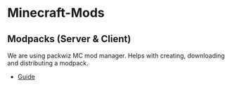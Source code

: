 # Minecraft-Mods

## Modpacks (Server & Client)

We are using packwiz MC mod manager. Helps with creating, downloading and distributing a modpack.

- [Guide](https://packwiz.infra.link/tutorials/creating/getting-started/)
